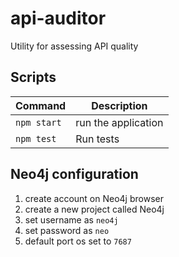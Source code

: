 # api-auditor

Utility for assessing API quality

## Scripts


| Command            | Description                                        |
| ------------------ | -------------------------------------------------- |
| `npm start`        | run the application                                |
| `npm test`         | Run tests                                          |

## Neo4j configuration

1. create account on Neo4j browser
2. create a new project called Neo4j
3. set username as `neo4j`
4. set password as `neo`
5. default port os set to `7687`